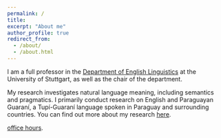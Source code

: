 ```yaml
---
permalink: /
title: 
excerpt: "About me"
author_profile: true
redirect_from: 
  - /about/
  - /about.html
---
```


I am a full professor in the [Department of English Linguistics](https://www.ling.uni-stuttgart.de/institut/ifla/) at the University of Stuttgart, as well as the chair of the department.

My research investigates natural language meaning, including semantics and pragmatics. I primarily conduct research on English and Paraguayan Guaraní, a Tupí-Guaraní language spoken in Paraguay and surrounding countries. You can find out more about my research [here](https://judith-tonhauser.github.io/research/).



[office hours](https://www.ling.uni-stuttgart.de/institut/team/Tonhauser/).


